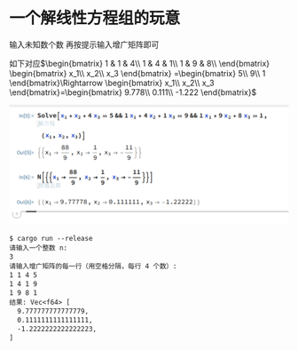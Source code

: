 # 一个解线性方程组的玩意

输入未知数个数 再按提示输入增广矩阵即可

如下对应$\begin{bmatrix}
1 & 1 & 4\\
1 & 4 & 1\\
1 & 9 & 8\\
\end{bmatrix}
\begin{bmatrix}
x_1\\
x_2\\
x_3
\end{bmatrix}
=\begin{bmatrix}
5\\
9\\
1
\end{bmatrix}\Rightarrow \begin{bmatrix}
x_1\\
x_2\\
x_3
\end{bmatrix}=\begin{bmatrix}
9.778\\
0.111\\
-1.222
\end{bmatrix}$

![alt text](image.png)

```
$ cargo run --release
请输入一个整数 n:
3
请输入增广矩阵的每一行（用空格分隔，每行 4 个数）:
1 1 4 5
1 4 1 9 
1 9 8 1
结果: Vec<f64> [
  9.777777777777779,
  0.1111111111111111,
  -1.2222222222222223,
]

```
